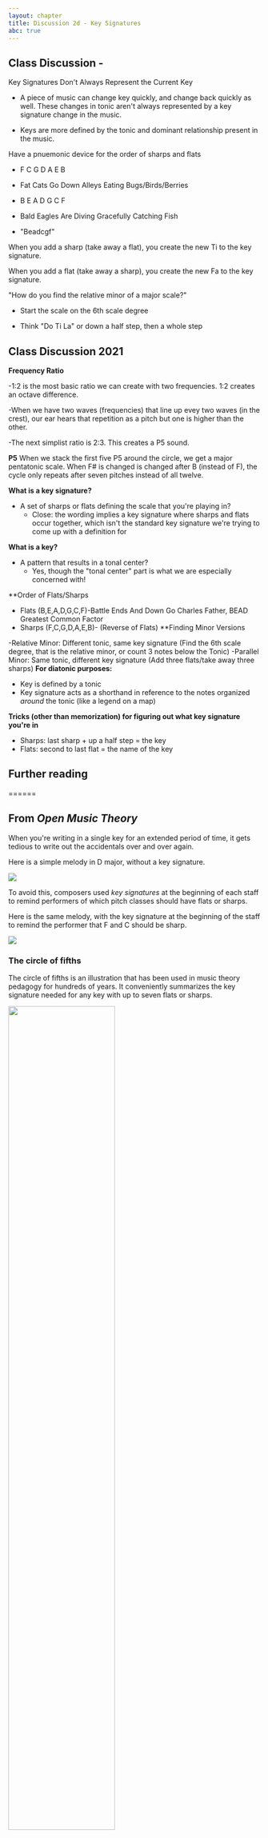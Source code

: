 ```yaml
---
layout: chapter
title: Discussion 2d - Key Signatures
abc: true
---
```


## Class Discussion -

Key Signatures Don't Always Represent the Current Key

- A piece of music can change key quickly, and change back quickly as well. These changes in tonic aren't always represented by a key signature change in the music.

- Keys are more defined by the tonic and dominant relationship present in the music.

Have a pnuemonic device for the order of sharps and flats

- F C G D A E B

- Fat Cats Go Down Alleys Eating Bugs/Birds/Berries

- B E A D G C F

- Bald Eagles Are Diving Gracefully Catching Fish

- "Beadcgf"

When you add a sharp (take away a flat), you create the new Ti to the key signature.

When you add a flat (take away a sharp), you create the new Fa to the key signature.

"How do you find the relative minor of a major scale?"

- Start the scale on the 6th scale degree

- Think "Do Ti La" or down a half step, then a whole step


## Class Discussion 2021

**Frequency Ratio**

-1:2 is the most basic ratio we can create with two frequencies. 1:2 creates an octave difference. 

-When we have two waves (frequencies) that line up evey two waves (in the crest), our ear hears that repetition as a pitch but one is higher than the other. 

-The next simplist ratio is 2:3. This creates a P5 sound.

**P5**
When we stack the first five P5 around the circle, we get a major pentatonic scale. When F# is changed is changed after B (instead of F), the cycle only repeats after seven pitches instead of all twelve.

**What is a key signature?**
- A set of sharps or flats defining the scale that you're playing in?
  - Close: the wording implies a key signature where sharps and flats occur together, which isn't the standard key signature we're trying to come up with a definition for

**What is a key?**
- A pattern that results in a tonal center?
  - Yes, though the "tonal center" part is what we are especially concerned with!
  
**Order of Flats/Sharps
- Flats (B,E,A,D,G,C,F)-Battle Ends And Down Go Charles Father, BEAD Greatest Common Factor
- Sharps (F,C,G,D,A,E,B)- (Reverse of Flats)
**Finding Minor Versions

-Relative Minor: Different tonic, same key signature (Find the 6th scale degree, that is the relative minor, or count 3 notes below the Tonic)
-Parallel Minor: Same tonic, different key signature (Add three flats/take away three sharps)
**For diatonic purposes:**
- Key is defined by a tonic
- Key signature acts as a shorthand in reference to the notes organized *around* the tonic (like a legend on a map)

**Tricks (other than memorization) for figuring out what key signature you're in**
- Sharps: last sharp + up a half step = the key
- Flats: second to last flat = the name of the key 

## Further reading
======

## From *Open Music Theory*

When you're writing in a single key for an extended period of time, it gets tedious to write out the accidentals over and over again. 

Here is a simple melody in D major, without a key signature. 

<a href="{{ site.baseurl }}/images/melodyWithoutKS.png"><img src="{{ site.baseurl }}/images/melodyWithoutKS.png"></a>

To avoid this, composers used *key signatures* at the beginning of each staff to remind performers of which pitch classes should have flats or sharps. 

Here is the same melody, with the key signature at the beginning of the staff to remind the performer that F and C should be sharp. 

<a href="{{ site.baseurl }}/images/melodyWithKS.png"><img src="{{ site.baseurl }}/images/melodyWithKS.png"></a>

### The circle of fifths

The circle of fifths is an illustration that has been used in music theory pedagogy for hundreds of years. It conveniently summarizes the key signature needed for any key with up to seven flats or sharps. 

<a href="{{ site.baseurl }}/images/circleOfFifths.png"><img src="{{ site.baseurl }}/images/circleOfFifths.png" width="65%"></a>

But *which* notes are flat or sharp in a key? To properly use the circle of fifths to figure out a key signature, you'll need to also remember this mnemonic device, which tells you the order of flats and sharps:

**F**ather **C**harles **G**oes **D**own **A**nd **E**nds **B**attle. 

For sharp keys (clockwise on the circle of fifths), read the mnemonic device forward. For example, the circle of fifths tells us that there are 3 sharps in the key of A major. Which three notes are sharp? The first three notes in the mnemonic device: F(ather), C(harles), and G(oes). 

For flat keys (counter-clockwise on the circle of fifths), read the mnemonic device backwards. For example, the circle of fifths tells us that the key of A-flat major has four flats. Which flats? Reading backwards: B(attle), E(nds), A(nd), D(own). 

### Minor key signatures ###

Of course, minor keys can use key signatures, too. In fact, for each major key signature, there is a corresponding minor key that shares its signature. Major and minor keys that share the same key signature are called *relative* keys. For example, both C major and A minor have zero sharps or flats. A minor is considered the *relative minor* of C major; likewise, C major is considered the *relative major* of A minor. Compare the minor key circle of fifths below with the major key circle of fifths above, and you'll see the remaining relative key pairs. 

<a href="{{ site.baseurl }}/images/circleOfFifths-minor.png"><img src="{{ site.baseurl }}/images/circleOfFifths-minor.png" width="65%"></a>

### Writing key signatures ###

Below is a reference that shows how all of the key signatures should be written on treble, alto, tenor, and bass clefs. 

<a href="{{ site.baseurl }}/images/sharpsTreble.png"><img src="{{ site.baseurl }}/images/sharpsTreble.png"></a>
<a href="{{ site.baseurl }}/images/sharpsAlto.png"><img src="{{ site.baseurl }}/images/sharpsAlto.png"></a>
<a href="{{ site.baseurl }}/images/sharpsTenor.png"><img src="{{ site.baseurl }}/images/sharpsTenor.png"></a>
<a href="{{ site.baseurl }}/images/sharpsBass.png"><img src="{{ site.baseurl }}/images/sharpsBass.png"></a>
<a href="{{ site.baseurl }}/images/flatsTreble.png"><img src="{{ site.baseurl }}/images/flatsTreble.png"></a>
<a href="{{ site.baseurl }}/images/flatsAlto.png"><img src="{{ site.baseurl }}/images/flatsAlto.png"></a>
<a href="{{ site.baseurl }}/images/flatsTenor.png"><img src="{{ site.baseurl }}/images/flatsTenor.png"></a>
<a href="{{ site.baseurl }}/images/flatsBass.png"><img src="{{ site.baseurl }}/images/flatsBass.png"></a>
